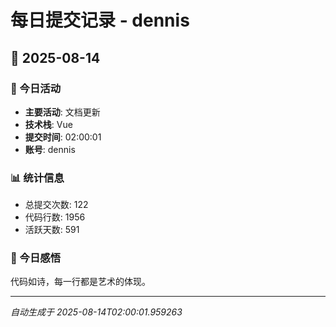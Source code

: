 # 每日提交记录 - dennis

## 📅 2025-08-14

### 🎯 今日活动
- **主要活动**: 文档更新
- **技术栈**: Vue
- **提交时间**: 02:00:01
- **账号**: dennis

### 📊 统计信息
- 总提交次数: 122
- 代码行数: 1956
- 活跃天数: 591

### 💭 今日感悟
代码如诗，每一行都是艺术的体现。

---
*自动生成于 2025-08-14T02:00:01.959263*
